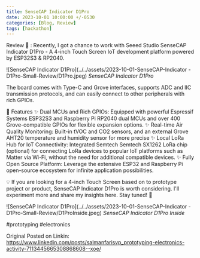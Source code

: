 ```yaml
---
title: SenseCAP Indicator D1Pro 
date: 2023-10-01 10:00:00 +/-0530
categories: [Blog, Review]
tags: [hackathon] 
---
```


Review 📖 : Recently, I got a chance to work with Seeed Studio SenseCAP Indicator D1Pro - A 4-inch Touch Screen IoT development platform powered by ESP32S3 & RP2040.

![SenseCAP Indicator D1Pro](../../assets/2023-10-01-SenseCAP-Indicator -D1Pro-Small-Review/D1Pro.jpeg)
_SenseCAP Indicator D1Pro_

The board comes with Type-C and Grove interfaces, supports ADC and IIC transmission protocols, and can easily connect to other peripherals with rich GPIOs.

🚀 Features
✨ Dual MCUs and Rich GPIOs: Equipped with powerful Espressif Systems ESP32S3 and Raspberry Pi RP2040 dual MCUs and over 400 Grove-compatible GPIOs for flexible expansion options.
✨ Real-time Air Quality Monitoring: Built-in tVOC and CO2 sensors, and an external Grove AHT20 temperature and humidity sensor for more precise
✨ Local LoRa Hub for IoT Connectivity: Integrated Semtech Semtech SX1262 LoRa chip (optional) for connecting LoRa devices to popular IoT platforms such as Matter via Wi-Fi, without the need for additional compatible devices.
✨ Fully Open Source Platform: Leverage the extensive ESP32 and Raspberry Pi open-source ecosystem for infinite application possibilities.

💡 If you are looking for a 4-inch Touch Screen based on to prototype project or product, SenseCAP Indicator D1Pro is worth considering. I'll experiment more and share my insights here. Stay tuned! 👋


![SenseCAP Indicator D1Pro](../../assets/2023-10-01-SenseCAP-Indicator -D1Pro-Small-Review/D1ProInside.jpeg)
_SenseCAP Indicator D1Pro Inside_

#prototyping #electronics

Original Posted on Linkin: https://www.linkedin.com/posts/salmanfarisvp_prototyping-electronics-activity-7113445665308868608--xoe/ 